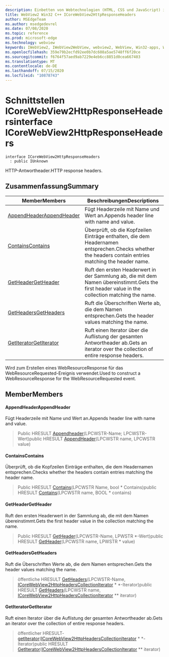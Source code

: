 ```yaml
---
description: Einbetten von Webtechnologien (HTML, CSS und JavaScript) in ihre systemeigenen Anwendungen mit dem Microsoft Edge WebView2-Steuerelement
title: WebView2 Win32 C++ ICoreWebView2HttpResponseHeaders
author: MSEdgeTeam
ms.author: msedgedevrel
ms.date: 07/08/2020
ms.topic: reference
ms.prod: microsoft-edge
ms.technology: webview
keywords: IWebView2, IWebView2WebView, webview2, WebView, Win32-apps, Win32, Edge, ICoreWebView2, ICoreWebView2Controller, Browser-Steuerelement, Edge-HTML, ICoreWebView2HttpResponseHeaders
ms.openlocfilehash: 359e79b2ecfd92ee0b7dc608a5ae5748ff6f20ce
ms.sourcegitcommit: f6764f57aed9ab7229e4eb6cc8851d0cea667403
ms.translationtype: MT
ms.contentlocale: de-DE
ms.lasthandoff: 07/15/2020
ms.locfileid: "10878743"
---
```

# <span data-ttu-id="8cdce-104">Schnittstellen ICoreWebView2HttpResponseHeaders</span><span class="sxs-lookup"><span data-stu-id="8cdce-104">interface ICoreWebView2HttpResponseHeaders</span></span> 

```
interface ICoreWebView2HttpResponseHeaders
  : public IUnknown
```

<span data-ttu-id="8cdce-105">HTTP-Antwortheader.</span><span class="sxs-lookup"><span data-stu-id="8cdce-105">HTTP response headers.</span></span>

## <span data-ttu-id="8cdce-106">Zusammenfassung</span><span class="sxs-lookup"><span data-stu-id="8cdce-106">Summary</span></span>

 <span data-ttu-id="8cdce-107">Member</span><span class="sxs-lookup"><span data-stu-id="8cdce-107">Members</span></span>                        | <span data-ttu-id="8cdce-108">Beschreibungen</span><span class="sxs-lookup"><span data-stu-id="8cdce-108">Descriptions</span></span>
--------------------------------|---------------------------------------------
[<span data-ttu-id="8cdce-109">AppendHeader</span><span class="sxs-lookup"><span data-stu-id="8cdce-109">AppendHeader</span></span>](#appendheader) | <span data-ttu-id="8cdce-110">Fügt Headerzeile mit Name und Wert an.</span><span class="sxs-lookup"><span data-stu-id="8cdce-110">Appends header line with name and value.</span></span>
[<span data-ttu-id="8cdce-111">Contains</span><span class="sxs-lookup"><span data-stu-id="8cdce-111">Contains</span></span>](#contains) | <span data-ttu-id="8cdce-112">Überprüft, ob die Kopfzeilen Einträge enthalten, die dem Headernamen entsprechen.</span><span class="sxs-lookup"><span data-stu-id="8cdce-112">Checks whether the headers contain entries matching the header name.</span></span>
[<span data-ttu-id="8cdce-113">GetHeader</span><span class="sxs-lookup"><span data-stu-id="8cdce-113">GetHeader</span></span>](#getheader) | <span data-ttu-id="8cdce-114">Ruft den ersten Headerwert in der Sammlung ab, die mit dem Namen übereinstimmt.</span><span class="sxs-lookup"><span data-stu-id="8cdce-114">Gets the first header value in the collection matching the name.</span></span>
[<span data-ttu-id="8cdce-115">GetHeaders</span><span class="sxs-lookup"><span data-stu-id="8cdce-115">GetHeaders</span></span>](#getheaders) | <span data-ttu-id="8cdce-116">Ruft die Überschriften Werte ab, die dem Namen entsprechen.</span><span class="sxs-lookup"><span data-stu-id="8cdce-116">Gets the header values matching the name.</span></span>
[<span data-ttu-id="8cdce-117">GetIterator</span><span class="sxs-lookup"><span data-stu-id="8cdce-117">GetIterator</span></span>](#getiterator) | <span data-ttu-id="8cdce-118">Ruft einen Iterator über die Auflistung der gesamten Antwortheader ab.</span><span class="sxs-lookup"><span data-stu-id="8cdce-118">Gets an iterator over the collection of entire response headers.</span></span>

<span data-ttu-id="8cdce-119">Wird zum Erstellen eines WebResourceResponse für das WebResourceRequested-Ereignis verwendet.</span><span class="sxs-lookup"><span data-stu-id="8cdce-119">Used to construct a WebResourceResponse for the WebResourceRequested event.</span></span>

## <span data-ttu-id="8cdce-120">Member</span><span class="sxs-lookup"><span data-stu-id="8cdce-120">Members</span></span>

#### <span data-ttu-id="8cdce-121">AppendHeader</span><span class="sxs-lookup"><span data-stu-id="8cdce-121">AppendHeader</span></span> 

<span data-ttu-id="8cdce-122">Fügt Headerzeile mit Name und Wert an.</span><span class="sxs-lookup"><span data-stu-id="8cdce-122">Appends header line with name and value.</span></span>

> <span data-ttu-id="8cdce-123">Public HRESULT [Appendheader](#appendheader)(LPCWSTR-Name; LPCWSTR-Wert)</span><span class="sxs-lookup"><span data-stu-id="8cdce-123">public HRESULT [AppendHeader](#appendheader)(LPCWSTR name, LPCWSTR value)</span></span>

#### <span data-ttu-id="8cdce-124">Contains</span><span class="sxs-lookup"><span data-stu-id="8cdce-124">Contains</span></span> 

<span data-ttu-id="8cdce-125">Überprüft, ob die Kopfzeilen Einträge enthalten, die dem Headernamen entsprechen.</span><span class="sxs-lookup"><span data-stu-id="8cdce-125">Checks whether the headers contain entries matching the header name.</span></span>

> <span data-ttu-id="8cdce-126">Public HRESULT [Contains](#contains)(LPCWSTR Name, bool \* Contains)</span><span class="sxs-lookup"><span data-stu-id="8cdce-126">public HRESULT [Contains](#contains)(LPCWSTR name, BOOL \* contains)</span></span>

#### <span data-ttu-id="8cdce-127">GetHeader</span><span class="sxs-lookup"><span data-stu-id="8cdce-127">GetHeader</span></span> 

<span data-ttu-id="8cdce-128">Ruft den ersten Headerwert in der Sammlung ab, die mit dem Namen übereinstimmt.</span><span class="sxs-lookup"><span data-stu-id="8cdce-128">Gets the first header value in the collection matching the name.</span></span>

> <span data-ttu-id="8cdce-129">Public HRESULT [GetHeader](#getheader)(LPCWSTR-Name, LPWSTR \*-Wert)</span><span class="sxs-lookup"><span data-stu-id="8cdce-129">public HRESULT [GetHeader](#getheader)(LPCWSTR name, LPWSTR \* value)</span></span>

#### <span data-ttu-id="8cdce-130">GetHeaders</span><span class="sxs-lookup"><span data-stu-id="8cdce-130">GetHeaders</span></span> 

<span data-ttu-id="8cdce-131">Ruft die Überschriften Werte ab, die dem Namen entsprechen.</span><span class="sxs-lookup"><span data-stu-id="8cdce-131">Gets the header values matching the name.</span></span>

> <span data-ttu-id="8cdce-132">öffentliche HRESULT [GetHeaders](#getheaders)(LPCWSTR-Name, [ICoreWebView2HttpHeadersCollectionIterator](icorewebview2httpheaderscollectioniterator.md) \* \*-Iterator)</span><span class="sxs-lookup"><span data-stu-id="8cdce-132">public HRESULT [GetHeaders](#getheaders)(LPCWSTR name, [ICoreWebView2HttpHeadersCollectionIterator](icorewebview2httpheaderscollectioniterator.md) \*\* iterator)</span></span>

#### <span data-ttu-id="8cdce-133">GetIterator</span><span class="sxs-lookup"><span data-stu-id="8cdce-133">GetIterator</span></span> 

<span data-ttu-id="8cdce-134">Ruft einen Iterator über die Auflistung der gesamten Antwortheader ab.</span><span class="sxs-lookup"><span data-stu-id="8cdce-134">Gets an iterator over the collection of entire response headers.</span></span>

> <span data-ttu-id="8cdce-135">öffentlicher HRESULT- [getIterator](#getiterator)([ICoreWebView2HttpHeadersCollectionIterator](icorewebview2httpheaderscollectioniterator.md) \* \*-Iterator)</span><span class="sxs-lookup"><span data-stu-id="8cdce-135">public HRESULT [GetIterator](#getiterator)([ICoreWebView2HttpHeadersCollectionIterator](icorewebview2httpheaderscollectioniterator.md) \*\* iterator)</span></span>

